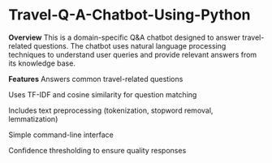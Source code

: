 # Travel-Q-A-Chatbot-Using-Python
**Overview**
This is a domain-specific Q&A chatbot designed to answer travel-related questions. The chatbot uses natural language processing techniques to understand user queries and provide relevant answers from its knowledge base.

**Features**
Answers common travel-related questions

Uses TF-IDF and cosine similarity for question matching

Includes text preprocessing (tokenization, stopword removal, lemmatization)

Simple command-line interface

Confidence thresholding to ensure quality responses

